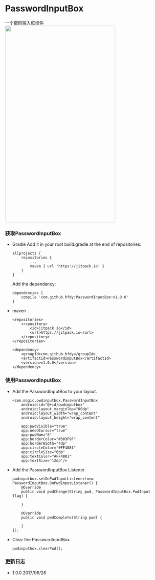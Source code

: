 # PasswordInputBox
一个密码输入框控件<br>
<img src="https://github.com/hfdy/PasswordInputBox/blob/master/Screenshot/Screenshot_2017-06-26-09-00-01-467_PasswordInput.png" width = "360" height = "640" />
### 获取PasswordInputBox
- Gradle
Add it in your root build.gradle at the end of repositories:

    ```
    allprojects {
        repositories {
        	...
        	maven { url 'https://jitpack.io' }
        }
    }
    ```

  Add the dependency:

    ```
    dependencies {
        compile 'com.github.hfdy:PasswordInputBox:v1.0.0'
    }
    ```
- maven

    ```
    <repositories>
        <repository>
            <id>jitpack.io</id>
            <url>https://jitpack.io</url>
        </repository>
    </repositories>

    <dependency>
        <groupId>com.github.hfdy</groupId>
        <artifactId>PasswordInputBox</artifactId>
        <version>v1.0.0</version>
    </dependency>
    ```

### 使用PasswordInputBox
- Add the PasswordInputBox to your layout.

    ```
    <com.magic.pwdinputbox.PasswordInputBox
        android:id="@+id/pwdinputbox"
        android:layout_marginTop="80dp"
        android:layout_width="wrap_content"
        android:layout_height="wrap_content"

        app:pwdVisible="true"
        app:needCursor="true"
        app:pwdNum="8"
        app:borderColor="#303F9F"
        app:borderWidth="4dp"
        app:circleColor="#FF4081"
        app:circleSize="6dp"
        app:textColor="#FF4081"
        app:textSize="12dp"/>
    ```

- Add the PasswordInputBox Listener.

    ```
    pwdinputbox.setOnPwdInputListener(new PasswordInputBox.OnPwdInputListener() {
        @Override
        public void pwdChange(String pwd, PasswordInputBox.PwdInput flag) {

        }

        @Override
        public void pwdComplete(String pwd) {

        }
    });
    ```

- Clear the PasswordInputBox.

    ```
    pwdinputbox.clearPwd();
    ```

### 更新日志
- 1.0.0 2017/06/26